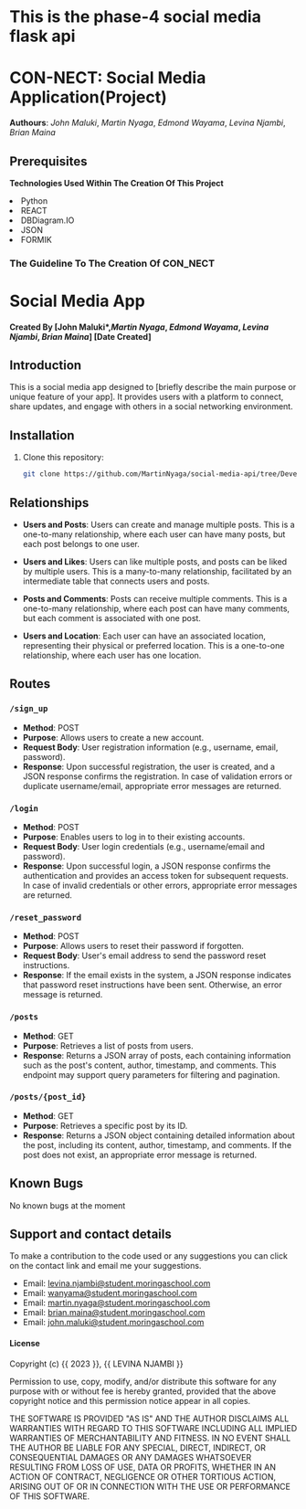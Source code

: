 # This is the phase-4 social media flask api
# **CON-NECT**: Social Media Application(Project)
**Authours**: *John Maluki*, *Martin Nyaga*, *Edmond Wayama*, *Levina Njambi*, *Brian Maina*

## Prerequisites

**Technologies Used Within The Creation Of This Project**
<li>Python
<li>REACT
<li>DBDiagram.IO
<li>JSON
<li>FORMIK 

### The Guideline To The Creation Of **CON_NECT**

# Social Media App

#### Created By [John Maluki*,*Martin Nyaga*, *Edmond Wayama*, *Levina Njambi*, *Brian Maina*] [Date Created]

## Introduction

This is a social media app designed to [briefly describe the main purpose or unique feature of your app]. It provides users with a platform to connect, share updates, and engage with others in a social networking environment.


## Installation

1. Clone this repository:

   ```bash
   git clone https://github.com/MartinNyaga/social-media-api/tree/Development


## Relationships

- **Users and Posts**: Users can create and manage multiple posts. This is a one-to-many relationship, where each user can have many posts, but each post belongs to one user.

- **Users and Likes**: Users can like multiple posts, and posts can be liked by multiple users. This is a many-to-many relationship, facilitated by an intermediate table that connects users and posts.

- **Posts and Comments**: Posts can receive multiple comments. This is a one-to-many relationship, where each post can have many comments, but each comment is associated with one post.

- **Users and Location**: Each user can have an associated location, representing their physical or preferred location. This is a one-to-one relationship, where each user has one location.


## Routes

### `/sign_up`

- **Method**: POST
- **Purpose**: Allows users to create a new account.
- **Request Body**: User registration information (e.g., username, email, password).
- **Response**: Upon successful registration, the user is created, and a JSON response confirms the registration. In case of validation errors or duplicate username/email, appropriate error messages are returned.

### `/login`

- **Method**: POST
- **Purpose**: Enables users to log in to their existing accounts.
- **Request Body**: User login credentials (e.g., username/email and password).
- **Response**: Upon successful login, a JSON response confirms the authentication and provides an access token for subsequent requests. In case of invalid credentials or other errors, appropriate error messages are returned.

### `/reset_password`

- **Method**: POST
- **Purpose**: Allows users to reset their password if forgotten.
- **Request Body**: User's email address to send the password reset instructions.
- **Response**: If the email exists in the system, a JSON response indicates that password reset instructions have been sent. Otherwise, an error message is returned.

### `/posts`

- **Method**: GET
- **Purpose**: Retrieves a list of posts from users.
- **Response**: Returns a JSON array of posts, each containing information such as the post's content, author, timestamp, and comments. This endpoint may support query parameters for filtering and pagination.

### `/posts/{post_id}`

- **Method**: GET
- **Purpose**: Retrieves a specific post by its ID.
- **Response**: Returns a JSON object containing detailed information about the post, including its content, author, timestamp, and comments. If the post does not exist, an appropriate error message is returned.


## Known Bugs

No known bugs at the moment

## Support and contact details 

To make a contribution to the code used or any suggestions you can click on the contact link and email me your suggestions.

- Email: levina.njambi@student.moringaschool.com
- Email: wanyama@student.moringaschool.com
- Email: martin.nyaga@student.moringaschool.com
- Email: brian.maina@student.moringaschool.com
- Email: john.maluki@student.moringaschool.com


#### License
Copyright (c) {{ 2023 }}, {{ LEVINA NJAMBI }}

Permission to use, copy, modify, and/or distribute this software for any
purpose with or without fee is hereby granted, provided that the above
copyright notice and this permission notice appear in all copies.

THE SOFTWARE IS PROVIDED "AS IS" AND THE AUTHOR DISCLAIMS ALL WARRANTIES WITH
REGARD TO THIS SOFTWARE INCLUDING ALL IMPLIED WARRANTIES OF MERCHANTABILITY AND
FITNESS. IN NO EVENT SHALL THE AUTHOR BE LIABLE FOR ANY SPECIAL, DIRECT,
INDIRECT, OR CONSEQUENTIAL DAMAGES OR ANY DAMAGES WHATSOEVER RESULTING FROM
LOSS OF USE, DATA OR PROFITS, WHETHER IN AN ACTION OF CONTRACT, NEGLIGENCE OR
OTHER TORTIOUS ACTION, ARISING OUT OF OR IN CONNECTION WITH THE USE OR
PERFORMANCE OF THIS SOFTWARE.
